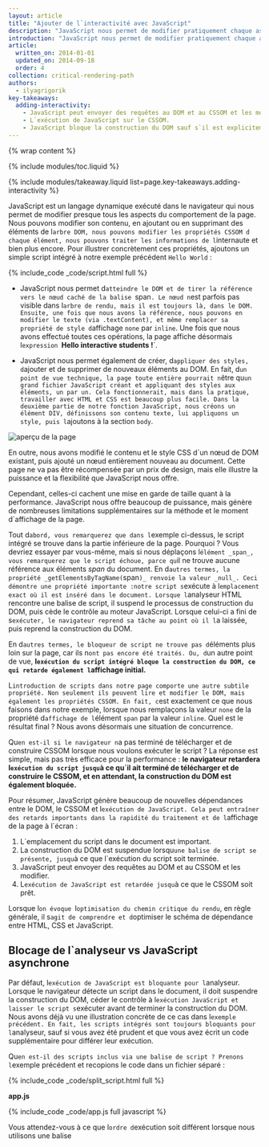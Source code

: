 ```yaml
---
layout: article
title: "Ajouter de l`interactivité avec JavaScript"
description: "JavaScript nous permet de modifier pratiquement chaque aspect de la page : le contenu, le style et le comportement en réponse aux interactions de l`internaute. Cependant, JavaScript peut également bloquer la construction DOM et retarder l`affichage de la page. Pour obtenir une performance optimale, utilisez un fichier JavaScript asynchrone et éliminez tout fichier JavaScript inutile du chemin critique du rendu."
introduction: "JavaScript nous permet de modifier pratiquement chaque aspect de la page : le contenu, le style et le comportement en réponse aux interactions de l`internaute. Cependant, JavaScript peut également bloquer la construction DOM et retarder l`affichage de la page. Pour obtenir une performance optimale, utilisez un fichier JavaScript asynchrone et éliminez tout fichier JavaScript inutile du chemin critique du rendu."
article:
  written_on: 2014-01-01
  updated_on: 2014-09-18
  order: 4
collection: critical-rendering-path
authors:
  - ilyagrigorik
key-takeaways:
  adding-interactivity:
    - JavaScript peut envoyer des requêtes au DOM et au CSSOM et les modifier.
    - L`exécution de JavaScript sur le CSSOM.
    - JavaScript bloque la construction du DOM sauf s`il est explicitement déclaré asynchrone.
---
```

{% wrap content %}

<style>
  img, video, object {
    max-width: 100%;
  }

  img.center {
    display: block;
    margin-left: auto;
    margin-right: auto;
  }
</style>

{% include modules/toc.liquid %}

{% include modules/takeaway.liquid list=page.key-takeaways.adding-interactivity %}

JavaScript est un langage dynamique exécuté dans le navigateur qui nous permet de modifier presque tous les aspects du comportement de la page. Nous pouvons modifier son contenu, en ajoutant ou en supprimant des éléments de l`arbre DOM, nous pouvons modifier les propriétés CSSOM d chaque élément, nous pouvons traiter les informations de l`internaute et bien plus encore. Pour illustrer concrètement ces propriétés, ajoutons un simple script intégré à notre exemple précédent `Hello World` :

{% include_code _code/script.html full %}

* JavaScript nous permet d`atteindre le DOM et de tirer la référence vers le nœud caché de la balise `span`. Le nœud n`est parfois pas visible dans l`arbre de rendu, mais il est toujours là, dans le DOM. Ensuite, une fois que nous avons la référence, nous pouvons en modifier le texte (via .textContent), et même remplacer sa propriété de style d`affichage `none` par `inline`. Une fois que nous avons effectué toutes ces opérations, la page affiche désormais l`expression `**Hello interactive students !**`.

* JavaScript nous permet également de créer, d`appliquer des styles, d`ajouter et de supprimer de nouveaux éléments au DOM. En fait, d`un point de vue technique, la page toute entière pourrait n`être qu`un grand fichier JavaScript créant et appliquant des styles aux éléments, un par un. Cela fonctionnerait, mais dans la pratique, travailler avec HTML et CSS est beaucoup plus facile. Dans la deuxième partie de notre fonction JavaScript, nous créons un élément DIV, définissons son contenu texte, lui appliquons un style, puis l`ajoutons à la section `body`.

<img src="images/device-js-small.png" class="center" alt="aperçu de la page">

En outre, nous avons modifié le contenu et le style CSS d`un nœud de DOM existant, puis ajouté un nœud entièrement nouveau au document. Cette page ne va pas être récompensée par un prix de design, mais elle illustre la puissance et la flexibilité que JavaScript nous offre.

Cependant, celles-ci cachent une mise en garde de taille quant à la performance. JavaScript nous offre beaucoup de puissance, mais génère de nombreuses limitations supplémentaires sur la méthode et le moment d`affichage de la page.

Tout d`abord, vous remarquerez que dans l`exemple ci-dessus, le script intégré se trouve dans la partie inférieure de la page. Pourquoi ? Vous devriez essayer par vous-même, mais si nous déplaçons l`élément _span_, vous remarquerez que le script échoue, parce qu`il ne trouve aucune référence aux éléments _span_ du document. En d`autres termes, la propriété _getElementsByTagName(`span`)_ renvoie la valeur _null_. Ceci démontre une propriété importante :notre script s`exécute à l`emplacement exact où il est inséré dans le document. Lorsque l`analyseur HTML rencontre une balise de script, il suspend le processus de construction du DOM, puis cède le contrôle au moteur JavaScript. Lorsque celui-ci a fini de s`exécuter, le navigateur reprend sa tâche au point où il l`a laissée, puis reprend la construction du DOM.

En d`autres termes, le bloqueur de script ne trouve pas d`éléments plus loin sur la page, car ils n`ont pas encore été traités. Ou, d`un autre point de vue, **l`exécution du script intégré bloque la construction du DOM, ce qui retarde également l`affichage initial.**

L`introduction de scripts dans notre page comporte une autre subtile propriété. Non seulement ils peuvent lire et modifier le DOM, mais également les propriétés CSSOM. En fait, c`est exactement ce que nous faisons dans notre exemple, lorsque nous remplaçons la valeur `none` de la propriété d`affichage de l`élément `span` par la valeur `inline`. Quel est le résultat final ? Nous avons désormais une situation de concurrence.

Qu`en est-il si le navigateur n`a pas terminé de télécharger et de construire CSSOM lorsque nous voulons exécuter le script ? La réponse est simple, mais pas très efficace pour la performance : **le navigateur retardera l`exécution du script jusqu`à ce qu`il ait terminé de télécharger et de construire le CSSOM, et en attendant, la construction du DOM est également bloquée.**

Pour résumer, JavaScript génère beaucoup de nouvelles dépendances entre le DOM, le CSSOM et l`exécution de JavaScript. Cela peut entraîner des retards importants dans la rapidité du traitement et de l`affichage de la page à l`écran :

1. L`emplacement du script dans le document est important.
2. La construction du DOM est suspendue lorsqu`une balise de script se présente, jusqu`à ce que l`exécution du script soit terminée.
3. JavaScript peut envoyer des requêtes au DOM et au CSSOM et les modifier.
4. L`exécution de JavaScript est retardée jusqu`à ce que le CSSOM soit prêt.

Lorsque l`on évoque `l`optimisation du chemin critique du rendu`, en règle générale, il s`agit de comprendre et d`optimiser le schéma de dépendance entre HTML, CSS et JavaScript.


## Blocage de l`analyseur vs JavaScript asynchrone

Par défaut, l`exécution de JavaScript est bloquante pour l`analyseur. Lorsque le navigateur détecte un script dans le document, il doit suspendre la construction du DOM, céder le contrôle à l`exécution JavaScript et laisser le script s`exécuter avant de terminer la construction du DOM. Nous avons déjà vu une illustration concrète de ce cas dans l`exemple précédent. En fait, les scripts intégrés sont toujours bloquants pour l`analyseur, sauf si vous avez été prudent et que vous avez écrit un code supplémentaire pour différer leur exécution.

Qu`en est-il des scripts inclus via une balise de script ? Prenons l`exemple précédent et recopions le code dans un fichier séparé :

{% include_code _code/split_script.html full %}

**app.js**

{% include_code _code/app.js full javascript %}

Vous attendez-vous à ce que l`ordre d`exécution soit différent lorsque nous utilisons une balise <script> à la place d`un extrait JavaScript intégré ? Bien sûr, la réponse est `non`, car ils sont identiques et doivent se comporter de la même manière. Dans les deux cas, le navigateur devra suspendre sa tâche et exécuter le script avant de pouvoir traiter le reste du document. Cependant, **dans le cas d`un fichier JavaScript externe, le navigateur devra également suspendre sa tâche et attendre que le script soit récupéré sur le disque, le cache ou un serveur distant. Cette attente peut ajouter entre des dizaines et des milliers de millisecondes de retard au chemin critique du rendu.**

Ceci étant, heureusement, il existe une solution de secours. Par défaut, tout script JavaScript est bloquant pour l`analyseur, le navigateur ne peut donc pas détecter les actions programmées dans le script pour la page. Par conséquent, il doit prévoir le scénario le plus défavorable et bloquer l`analyseur. Cependant, que se passerait-il si nous pouvions signaler au navigateur que le script ne doit pas forcément être exécuté à l`emplacement exact auquel il est référencé dans le document ? Cela permettrait au navigateur de continuer à construire le DOM et de laisser le script s`exécuter lorsqu`il est prêt, c`estest à dire une fois que le fichier a été récupéré dans le cache ou sur un serveur distant.

Comment procéder pour parvenir à ce résultat ? C`est assez simple, il nous suffit de marquer le script comme _async_ :

{% include_code _code/split_script_async.html full %}

L`ajout du mot clé `async` à la balise de script indique au navigateur qu`il ne doit pas bloquer la construction du DOM pendant qu`il attend que le script soit disponible : le gain de performance est considérable.

{% include modules/nextarticle.liquid %}

{% endwrap %}

